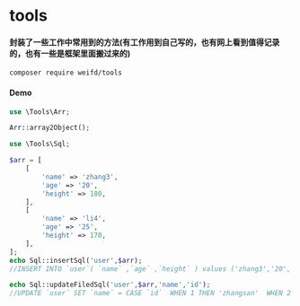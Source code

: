 # tools
#### 封装了一些工作中常用到的方法(有工作用到自己写的，也有网上看到值得记录的，也有一些是框架里面搬过来的)

```
composer require weifd/tools 
```



#### Demo

```php
use \Tools\Arr;

Arr::array2Object();
```

```php
use \Tools\Sql;

$arr = [
    [
        'name' => 'zhang3',
        'age' => '20',
        'height' => 180,
    ],
    [
        'name' => 'li4',
        'age' => '25',
        'height' => 170,
    ],
];
echo Sql::insertSql('user',$arr);
//INSERT INTO `user`( `name` ,`age` ,`height` ) values ('zhang3','20','180') , ('li4','25','170');

echo Sql::updateFiledSql('user',$arr,'name','id');
//UPDATE `user` SET `name` = CASE `id`  WHEN 1 THEN 'zhangsan'  WHEN 2 THEN 'lisi'  WHEN 3 THEN 'wangwu' END WHERE `id` IN (1,2,3);
```


